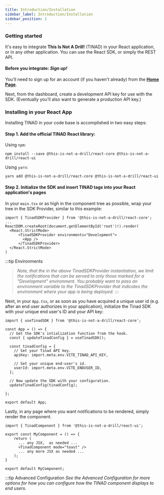 ```yaml
---
title: Introduction/Installation
sidebar_label: Introduction/Installation
sidebar_position: 1
---
```

### Getting started

It's easy to integrate **This Is Not A Drill!** (TINAD) in your React application, or in any other application. You can use the React SDK, or simply the REST API.

#### Before you integrate: _Sign up!_

You'll need to sign up for an account (if you haven't already) from the **[Home Page](https://this-is-not-a-drill)**.

Next, from the dashboard, create a development API key for use with
the SDK. (Eventually you'll also want to generate a production API
key.)

### Installing in your React App

Installing TINAD in your code base is accomplished in two easy steps:

#### Step 1. Add the official TINAD React library:

Using `npm`:
```
npm install --save @this-is-not-a-drill/react-core @this-is-not-a-drill/react-ui
```
Using `yarn`:
```
yarn add @this-is-not-a-drill/react-core @this-is-not-a-drill/react-ui
```

#### Step 2. Initialize the SDK and insert TINAD tags into your React application's pages


In your `main.tsx` or as high in the component tree as possible, wrap your tree in the SDK Provider, similar to this example:

```tsx title="src/main.tsx"
import { TinadSDKProvider } from '@this-is-not-a-drill/react-core';
...
ReactDOM.createRoot(document.getElementById('root')!).render(
  <React.StrictMode>
      <TinadSDKProvider environments="Development">
        <App />
      </TinadSDKProvider>
  </React.StrictMode>
)
```

:::tip Environments
> _Note, that the in the above TinadSDKProvider instantiation, we
> limit the notifications that can be served to only those marked for
> a "Development" environment. You probably want to pass an
> environment variable to the TinadSDKProvider that indicates the
> environment where your app is being deployed._
:::

Next, in your `App.tsx`, or as soon as you have acquired a unique user
id (e.g. after an end user authorizes in your application), initialize the
Tinad SDK with your unique end user's ID and your API key:

```tsx title="src/components/App.tsx"
import { useTinadSDK } from '@this-is-not-a-drill/react-core';

const App = () => {
  // Get the SDK's intialization function from the hook.
  const { updateTinadConfig } = useTinadSDK();

  const tinadConfig = { 
    // Set your Tinad API key.
    apiKey: import.meta.env.VITE_TINAD_API_KEY,

    // Set your unique end-user's id.
    userId: import.meta.env.VITE_ENDUSER_ID,
  };

  // Now update the SDK with your configuration.
  updateTinadConfig(tinadConfig);

};

export default App;
```


Lastly, in any page where you want notifications to be rendered,
simply render the component.

```tsx title="src/components/MyComponent.tsx"
import { TinadComponent } from '@this-is-not-a-drill/react-ui';

export const MyComponent = () => {
    return (
      ... any JSX,  as needed ...
      <TinadComponent mode="toast" />
      ... any more JSX as needed ...
    );
}

export default MyComponent;
```

:::tip Advanced Configuration
_See the Advanced Configuration for more options for how you
can configure how the TINAD component displays to end users._
